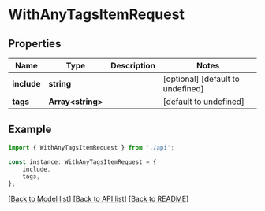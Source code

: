 # WithAnyTagsItemRequest


## Properties

Name | Type | Description | Notes
------------ | ------------- | ------------- | -------------
**include** | **string** |  | [optional] [default to undefined]
**tags** | **Array&lt;string&gt;** |  | [default to undefined]

## Example

```typescript
import { WithAnyTagsItemRequest } from './api';

const instance: WithAnyTagsItemRequest = {
    include,
    tags,
};
```

[[Back to Model list]](../README.md#documentation-for-models) [[Back to API list]](../README.md#documentation-for-api-endpoints) [[Back to README]](../README.md)
